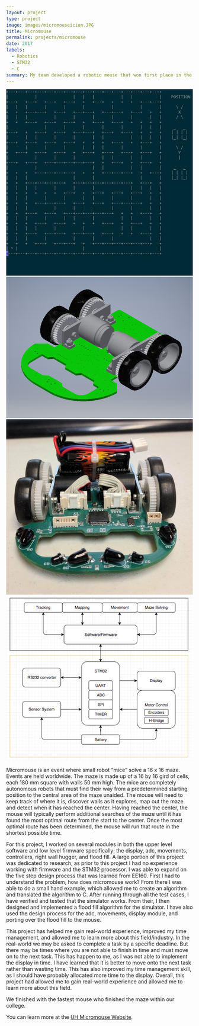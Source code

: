 ```yaml
---
layout: project
type: project
image: images/micromouseicion.JPG
title: Micromouse
permalink: projects/micromouse
date: 2017
labels:
  - Robotics
  - STM32
  - C
summary: My team developed a robotic mouse that won first place in the Fall 2017 UH Micromouse competition.
---
```


<div class="ui small rounded images">
  <img class="ui image" src="../images/level0.JPG">
  <img class="ui image" src="../images/uMouse_Angled4.PNG">
  <img class="ui image" src="../images/Front_umouse.jpg">
   <img class="ui image" src="../images/umouse_blockd.png">
</div>

Micromouse is an event where small robot “mice” solve a 16 x 16 maze. Events are held worldwide. The maze is made up of a 16 by 16 gird of cells, each 180 mm square with walls 50 mm high. The mice are completely autonomous robots that must find their way from a predetermined starting position to the central area of the maze unaided. The mouse will need to keep track of where it is, discover walls as it explores, map out the maze and detect when it has reached the center. Having reached the center, the mouse will typically perform additional searches of the maze until it has found the most optimal route from the start to the center. Once the most optimal route has been determined, the mouse will run that route in the shortest possible time.

For this project, I worked on several modules in both the upper level software and low level firmware specifically: the display, adc, movements, controllers, right wall hugger, and flood fill. A large portion of this project was dedicated to research, as prior to this project I had no experience working with firmware and the STM32 processor. I was able to expand on the five step design process that was learned from EE160. First I had to understand the problem, how does micromouse work? From there I was able to do a small hand example, which allowed me to create an algorithm and translated the algorithm to C. After running through all the test cases, I have verified and tested that the simulator works. From their, I then designed and implemented a flood fill algorithm for the simulator. I have also used the design process for the adc, movements, display module, and porting over the flood fill to the mouse. 
	
  This project has helped me gain real-world experience, improved my time management, and allowed me to learn more about this field/industry. In the real-world we may be asked to complete a task by a specific deadline. But there may be times where you are not able to finish in time and must move on to the next task. This has happen to me, as I was not able to implement the display in time. I have learned that it is better to move onto the next task rather than wasting time. This has also improved my time management skill, as I should have probably allocated more time to the display. Overall, this project had allowed me to gain real-world experience and allowed me to learn more about this field.

We finished with the fastest mouse who finished the maze within our college.

You can learn more at the [UH Micromouse Website](http://www-ee.eng.hawaii.edu/~tep/Projects/F17/).



